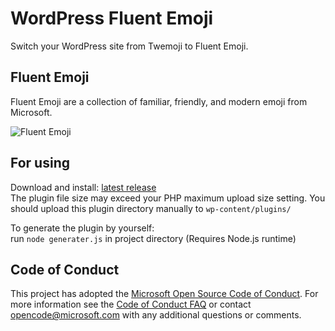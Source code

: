 # WordPress Fluent Emoji
Switch your WordPress site from Twemoji to Fluent Emoji.

## Fluent Emoji

Fluent Emoji are a collection of familiar, friendly, and modern emoji from Microsoft.

![Fluent Emoji](art/readme_banner.webp)

## For using
Download and install: [latest release](#)  
The plugin file size may exceed your PHP maximum upload size setting. You should upload this plugin directory manually to `wp-content/plugins/`

To generate the plugin by yourself:  
run `node generater.js` in project directory (Requires Node.js runtime)

## Code of Conduct

This project has adopted the [Microsoft Open Source Code of Conduct](https://opensource.microsoft.com/codeofconduct). For more information see the [Code of Conduct FAQ](https://opensource.microsoft.com/codeofconduct/faq/) or contact opencode@microsoft.com with any additional questions or comments.

